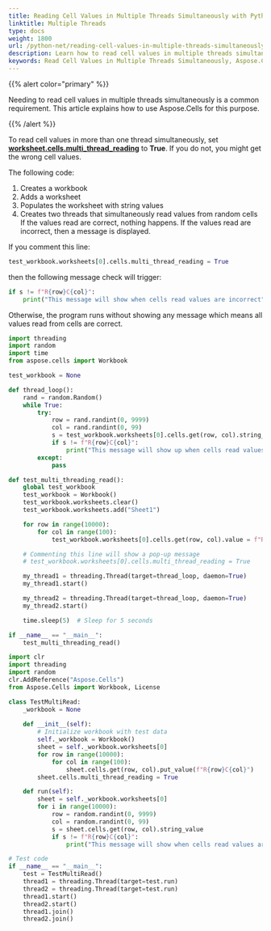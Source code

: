 ```yaml
---
title: Reading Cell Values in Multiple Threads Simultaneously with Python.NET
linktitle: Multiple Threads
type: docs
weight: 1800
url: /python-net/reading-cell-values-in-multiple-threads-simultaneously/
description: Learn how to read cell values in multiple threads simultaneously using Aspose.Cells for Python via .NET API.
keywords: Read Cell Values in Multiple Threads Simultaneously, Aspose.Cells Python Multiple Threads, Read data in Multiple Threads
---
```


{{% alert color="primary" %}}

Needing to read cell values in multiple threads simultaneously is a common requirement. This article explains how to use Aspose.Cells for this purpose.

{{% /alert %}}

To read cell values in more than one thread simultaneously, set [**worksheet.cells.multi_thread_reading**](https://reference.aspose.com/cells/python-net/aspose.cells/cells/multi_thread_reading/) to **True**. If you do not, you might get the wrong cell values.

The following code:

1. Creates a workbook
1. Adds a worksheet
1. Populates the worksheet with string values
1. Creates two threads that simultaneously read values from random cells
   If the values read are correct, nothing happens. If the values read are incorrect, then a message is displayed.

If you comment this line:

```python
test_workbook.worksheets[0].cells.multi_thread_reading = True
```

then the following message check will trigger:

```python
if s != f"R{row}C{col}":
    print("This message will show when cells read values are incorrect")
```

Otherwise, the program runs without showing any message which means all values read from cells are correct.

```python
import threading
import random
import time
from aspose.cells import Workbook

test_workbook = None

def thread_loop():
    rand = random.Random()
    while True:
        try:
            row = rand.randint(0, 9999)
            col = rand.randint(0, 99)
            s = test_workbook.worksheets[0].cells.get(row, col).string_value
            if s != f"R{row}C{col}":
                print("This message will show up when cells read values are incorrect.")
        except:
            pass

def test_multi_threading_read():
    global test_workbook
    test_workbook = Workbook()
    test_workbook.worksheets.clear()
    test_workbook.worksheets.add("Sheet1")

    for row in range(10000):
        for col in range(100):
            test_workbook.worksheets[0].cells.get(row, col).value = f"R{row}C{col}"

    # Commenting this line will show a pop-up message
    # test_workbook.worksheets[0].cells.multi_thread_reading = True

    my_thread1 = threading.Thread(target=thread_loop, daemon=True)
    my_thread1.start()

    my_thread2 = threading.Thread(target=thread_loop, daemon=True)
    my_thread2.start()

    time.sleep(5)  # Sleep for 5 seconds

if __name__ == "__main__":
    test_multi_threading_read()
```

```python
import clr
import threading
import random
clr.AddReference("Aspose.Cells")
from Aspose.Cells import Workbook, License

class TestMultiRead:
    _workbook = None
    
    def __init__(self):
        # Initialize workbook with test data
        self._workbook = Workbook()
        sheet = self._workbook.worksheets[0]
        for row in range(10000):
            for col in range(100):
                sheet.cells.get(row, col).put_value(f"R{row}C{col}")
        sheet.cells.multi_thread_reading = True

    def run(self):
        sheet = self._workbook.worksheets[0]
        for i in range(10000):
            row = random.randint(0, 9999)
            col = random.randint(0, 99)
            s = sheet.cells.get(row, col).string_value
            if s != f"R{row}C{col}":
                print("This message will show when cells read values are incorrect")

# Test code
if __name__ == "__main__":
    test = TestMultiRead()
    thread1 = threading.Thread(target=test.run)
    thread2 = threading.Thread(target=test.run)
    thread1.start()
    thread2.start()
    thread1.join()
    thread2.join()
```